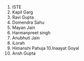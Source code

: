 1. ISTE
2. Kapil Garg
3. Ravi Gupta
4. Domendra Sahu
5. Mayan Jain
6. Harmanpreet singh
7. Anubhuti Jain
8. iLorah
9. Himanshi Pahuja
10.Inaayat Goyal
11. Ansh Gupta
